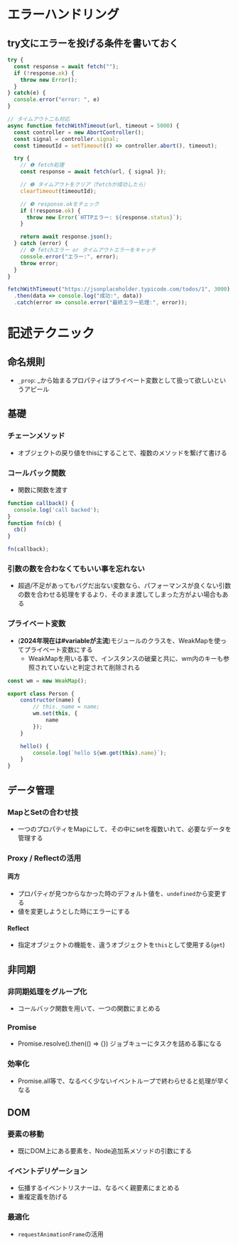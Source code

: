 # エラーハンドリング
## try文にエラーを投げる条件を書いておく
```js
try {
  const response = await fetch("");
  if (!response.ok) {
    throw new Error();
  }
} catch(e) {
  console.error("error: ", e)
}

// タイムアウト二も対応
async function fetchWithTimeout(url, timeout = 5000) {
  const controller = new AbortController();
  const signal = controller.signal;
  const timeoutId = setTimeout(() => controller.abort(), timeout);

  try {
    // ❶ fetch処理
    const response = await fetch(url, { signal });

    // ❷ タイムアウトをクリア（fetchが成功したら）
    clearTimeout(timeoutId);

    // ❸ response.okをチェック
    if (!response.ok) {
      throw new Error(`HTTPエラー: ${response.status}`);
    }

    return await response.json();
  } catch (error) {
    // ❹ fetchエラー or タイムアウトエラーをキャッチ
    console.error("エラー:", error);
    throw error;
  }
}

fetchWithTimeout("https://jsonplaceholder.typicode.com/todos/1", 3000)
  .then(data => console.log("成功:", data))
  .catch(error => console.error("最終エラー処理:", error));

```


# 記述テクニック
## 命名規則
- `_prop`: _から始まるプロパティはプライベート変数として扱って欲しいというアピール
## 基礎
### チェーンメソッド
- オブジェクトの戻り値をthisにすることで、複数のメソッドを繋げて書ける
### コールバック関数
- 関数に関数を渡す
```js
function callback() {
  console.log('call backed');
}
function fn(cb) {
  cb()
}

fn(callback);
```
### 引数の数を合わなくてもいい事を忘れない
- 超過/不足があってもバグだ出ない変数なら、パフォーマンスが良くない引数の数を合わせる処理をするより、そのまま渡してしまった方がよい場合もある

### プライベート変数
- (**2024年現在は#variableが主流**)モジュールのクラスを、WeakMapを使ってプライベート変数にする
  - WeakMapを用いる事で、インスタンスの破棄と共に、wm内のキーも参照されていないと判定されて削除される
```js
const wm = new WeakMap();

export class Person {
    constructor(name) {
        // this._name = name;
        wm.set(this, {
            name
        });
    }

    hello() {
        console.log(`hello ${wm.get(this).name}`);
    }
}
```

## データ管理
### MapとSetの合わせ技
- 一つのプロパティをMapにして、その中にsetを複数いれて、必要なデータを管理する

### Proxy / Reflectの活用
#### 両方
- プロパティが見つからなかった時のデフォルト値を、`undefined`から変更する
- 値を変更しようとした時にエラーにする
#### Reflect
- 指定オブジェクトの機能を、違うオブジェクトを`this`として使用する(`get`)

## 非同期
### 非同期処理をグループ化
- コールバック関数を用いて、一つの関数にまとめる

### Promise
- Promise.resolve().then(() => {}) ジョブキューにタスクを詰める事になる

### 効率化
- Promise.all等で、なるべく少ないイベントループで終わらせると処理が早くなる


## DOM
### 要素の移動
- 既にDOM上にある要素を、Node追加系メソッドの引数にする

### イベントデリゲーション
- 伝播するイベントリスナーは、なるべく親要素にまとめる
- 重複定義を防げる

### 最適化
- `requestAnimationFrame`の活用